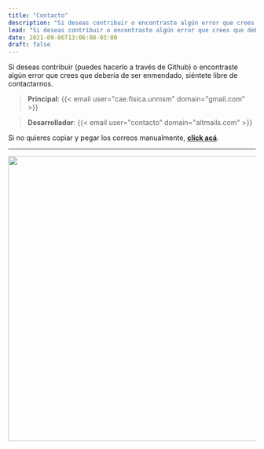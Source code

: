 ```yaml
---
title: "Contacto"
description: "Si deseas contribuir o encontraste algún error que crees que debería de ser enmendado, siéntete libre de contactarnos."
lead: "Si deseas contribuir o encontraste algún error que crees que debería de ser enmendado, siéntete libre de contactarnos."
date: 2021-09-06T13:06:08-03:00
draft: false
---
```


Si deseas contribuir (puedes hacerlo a través de Github) o encontraste algún
error que crees que debería de ser enmendado, siéntete libre de contactarnos.

> **Principal**: {{< email user="cae.fisica.unmsm" domain="gmail.com" >}}

[](ignored)

> **Desarrollador**: {{< email user="contacto" domain="altmails.com" >}}


Si no quieres copiar y pegar los correos manualmente, **[click acá](mailto:cae.fisica.unmsm@gmail.com,contacto@altmails.com?subject=%23contacto%3A%20)**.

---

<img src="https://i.imgur.com/ALYBXH0.gif" width="580px"/>
